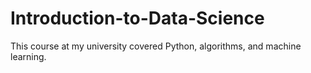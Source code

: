 # Introduction-to-Data-Science
This course at my university covered Python, algorithms, and machine learning.
